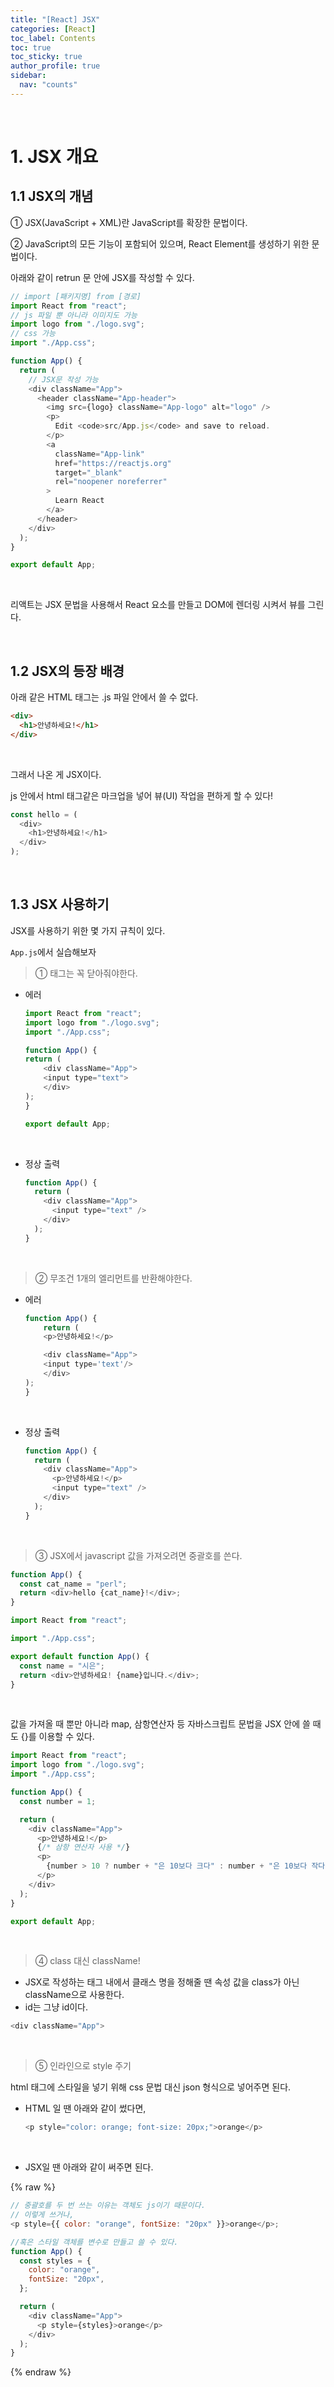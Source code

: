 ```yaml
---
title: "[React] JSX"
categories: [React]
toc_label: Contents
toc: true
toc_sticky: true
author_profile: true
sidebar:
  nav: "counts"
---
```


<br>

# 1. JSX 개요

## 1.1 JSX의 개념

① JSX(JavaScript + XML)란 JavaScript를 확장한 문법이다.

② JavaScript의 모든 기능이 포함되어 있으며, React Element를 생성하기 위한 문법이다.

아래와 같이 retrun 문 안에 JSX를 작성할 수 있다.

```js
// import [패키지명] from [경로]
import React from "react";
// js 파일 뿐 아니라 이미지도 가능
import logo from "./logo.svg";
// css 가능
import "./App.css";

function App() {
  return (
    // JSX문 작성 가능
    <div className="App">
      <header className="App-header">
        <img src={logo} className="App-logo" alt="logo" />
        <p>
          Edit <code>src/App.js</code> and save to reload.
        </p>
        <a
          className="App-link"
          href="https://reactjs.org"
          target="_blank"
          rel="noopener noreferrer"
        >
          Learn React
        </a>
      </header>
    </div>
  );
}

export default App;
```

<br>

리액트는 JSX 문법을 사용해서 React 요소를 만들고 DOM에 렌더링 시켜서 뷰를 그린다.

<br>

## 1.2 JSX의 등장 배경

아래 같은 HTML 태그는 .js 파일 안에서 쓸 수 없다.

```html
<div>
  <h1>안녕하세요!</h1>
</div>
```

<br>

그래서 나온 게 JSX이다.

js 안에서 html 태그같은 마크업을 넣어 뷰(UI) 작업을 편하게 할 수 있다!

```js
const hello = (
  <div>
    <h1>안녕하세요!</h1>
  </div>
);
```

<br>

## 1.3 JSX 사용하기

JSX를 사용하기 위한 몇 가지 규칙이 있다.

`App.js`에서 실습해보자

> ① 태그는 꼭 닫아줘야한다.

- 에러

  ```js
  import React from "react";
  import logo from "./logo.svg";
  import "./App.css";

  function App() {
  return (
      <div className="App">
      <input type="text">
      </div>
  );
  }

  export default App;
  ```

<br>

- 정상 출력
  ```js
  function App() {
    return (
      <div className="App">
        <input type="text" />
      </div>
    );
  }
  ```

<br>

> ② 무조건 1개의 엘리먼트를 반환해야한다.

- 에러

  ```js
  function App() {
      return (
      <p>안녕하세요!</p>

      <div className="App">
      <input type='text'/>
      </div>
  );
  }
  ```

<br>

- 정상 출력
  ```js
  function App() {
    return (
      <div className="App">
        <p>안녕하세요!</p>
        <input type="text" />
      </div>
    );
  }
  ```

<br>

> ③ JSX에서 javascript 값을 가져오려면 중괄호를 쓴다.

```js
function App() {
  const cat_name = "perl";
  return <div>hello {cat_name}!</div>;
}
```

```js
import React from "react";

import "./App.css";

export default function App() {
  const name = "시은";
  return <div>안녕하세요! {name}입니다.</div>;
}
```

<br>

값을 가져올 때 뿐만 아니라 map, 삼항연산자 등 자바스크립트 문법을 JSX 안에 쓸 때도 {}를 이용할 수 있다.

```js
import React from "react";
import logo from "./logo.svg";
import "./App.css";

function App() {
  const number = 1;

  return (
    <div className="App">
      <p>안녕하세요!</p>
      {/* 삼항 연산자 사용 */}
      <p>
        {number > 10 ? number + "은 10보다 크다" : number + "은 10보다 작다"}
      </p>
    </div>
  );
}

export default App;
```

<br>

> ④ class 대신 className!

- JSX로 작성하는 태그 내에서 클래스 명을 정해줄 땐 속성 값을 class가 아닌 className으로 사용한다.
- id는 그냥 id이다.

```js
<div className="App">
```

<br>

> ⑤ 인라인으로 style 주기

html 태그에 스타일을 넣기 위해 css 문법 대신 json 형식으로 넣어주면 된다.

- HTML 일 땐 아래와 같이 썼다면,

  ```js
  <p style="color: orange; font-size: 20px;">orange</p>
  ```

  <br>

- JSX일 땐 아래와 같이 써주면 된다.

{% raw %}

```js
// 중괄호를 두 번 쓰는 이유는 객체도 js이기 때문이다.
// 이렇게 쓰거나,
<p style={{ color: "orange", fontSize: "20px" }}>orange</p>;

//혹은 스타일 객체를 변수로 만들고 쓸 수 있다.
function App() {
  const styles = {
    color: "orange",
    fontSize: "20px",
  };

  return (
    <div className="App">
      <p style={styles}>orange</p>
    </div>
  );
}
```

{% endraw %}

<br>
